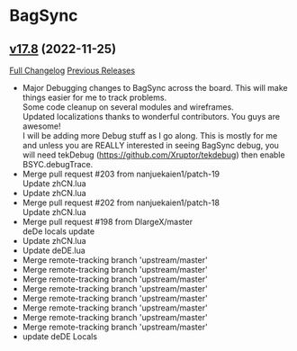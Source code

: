 # BagSync

## [v17.8](https://github.com/Xruptor/BagSync/tree/v17.8) (2022-11-25)
[Full Changelog](https://github.com/Xruptor/BagSync/compare/v17.7...v17.8) [Previous Releases](https://github.com/Xruptor/BagSync/releases)

- Major Debugging changes to BagSync across the board.  This will make things easier for me to track problems.  
    Some code cleanup on several modules and wireframes.  
    Updated localizations thanks to wonderful contributors.  You guys are awesome!  
    I will be adding more Debug stuff as I go along.  This is mostly for me and unless you are REALLY interested in seeing BagSync debug, you will need tekDebug (https://github.com/Xruptor/tekdebug) then enable BSYC.debugTrace.  
- Merge pull request #203 from nanjuekaien1/patch-19  
    Update zhCN.lua  
- Update zhCN.lua  
- Merge pull request #202 from nanjuekaien1/patch-18  
    Update zhCN.lua  
- Merge pull request #198 from DlargeX/master  
    deDe locals update  
- Update zhCN.lua  
- Update deDE.lua  
- Merge remote-tracking branch 'upstream/master'  
- Merge remote-tracking branch 'upstream/master'  
- Merge remote-tracking branch 'upstream/master'  
- Merge remote-tracking branch 'upstream/master'  
- Merge remote-tracking branch 'upstream/master'  
- Merge remote-tracking branch 'upstream/master'  
- Merge remote-tracking branch 'upstream/master'  
- Merge remote-tracking branch 'upstream/master'  
- update deDE Locals  

